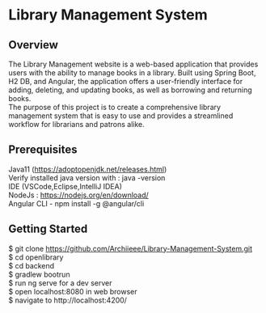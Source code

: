 # Library Management System

## Overview
The Library Management website is a web-based application that provides users with the ability to manage books in a library. Built using Spring Boot, H2 DB, and Angular, the application offers a user-friendly interface for adding, deleting, and updating books, as well as borrowing and returning books. <br>
The purpose of this project is to create a comprehensive library management system that is easy to use and provides a streamlined workflow for librarians and patrons alike.

## Prerequisites
Java11 (https://adoptopenjdk.net/releases.html) <br>
Verify installed java version with : java -version <br>
IDE (VSCode,Eclipse,IntelliJ IDEA) <br>
NodeJs : https://nodejs.org/en/download/ <br>
Angular CLI - npm install -g @angular/cli <br>

## Getting Started
$ git clone https://github.com/Archiieee/Library-Management-System.git <br>
$ cd openlibrary <br>
$ cd backend <br>
$ gradlew bootrun <br>
$ run ng serve for a dev server <br>
$ open localhost:8080 in web browser <br>
$ navigate to http://localhost:4200/ <br>
